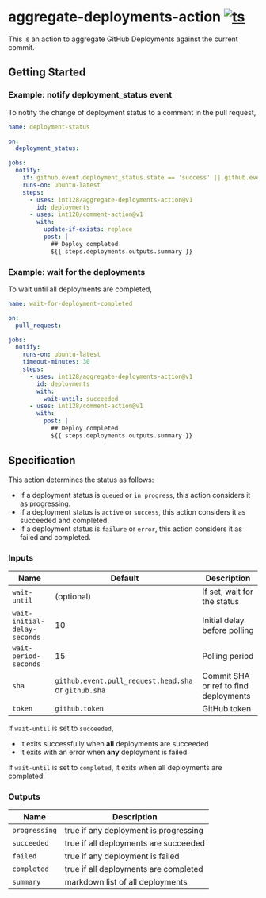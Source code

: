 # aggregate-deployments-action [![ts](https://github.com/int128/aggregate-deployments-action/actions/workflows/ts.yaml/badge.svg)](https://github.com/int128/aggregate-deployments-action/actions/workflows/ts.yaml)

This is an action to aggregate GitHub Deployments against the current commit.

## Getting Started

### Example: notify deployment_status event

To notify the change of deployment status to a comment in the pull request,

```yaml
name: deployment-status

on:
  deployment_status:

jobs:
  notify:
    if: github.event.deployment_status.state == 'success' || github.event.deployment_status.state == 'failure'
    runs-on: ubuntu-latest
    steps:
      - uses: int128/aggregate-deployments-action@v1
        id: deployments
      - uses: int128/comment-action@v1
        with:
          update-if-exists: replace
          post: |
            ## Deploy completed
            ${{ steps.deployments.outputs.summary }}
```

### Example: wait for the deployments

To wait until all deployments are completed,

```yaml
name: wait-for-deployment-completed

on:
  pull_request:

jobs:
  notify:
    runs-on: ubuntu-latest
    timeout-minutes: 30
    steps:
      - uses: int128/aggregate-deployments-action@v1
        id: deployments
        with:
          wait-until: succeeded
      - uses: int128/comment-action@v1
        with:
          post: |
            ## Deploy completed
            ${{ steps.deployments.outputs.summary }}
```

## Specification

This action determines the status as follows:

- If a deployment status is `queued` or `in_progress`, this action considers it as progressing.
- If a deployment status is `active` or `success`, this action considers it as succeeded and completed.
- If a deployment status is `failure` or `error`, this action considers it as failed and completed.

### Inputs

| Name                         | Default                                              | Description                           |
| ---------------------------- | ---------------------------------------------------- | ------------------------------------- |
| `wait-until`                 | (optional)                                           | If set, wait for the status           |
| `wait-initial-delay-seconds` | 10                                                   | Initial delay before polling          |
| `wait-period-seconds`        | 15                                                   | Polling period                        |
| `sha`                        | `github.event.pull_request.head.sha` or `github.sha` | Commit SHA or ref to find deployments |
| `token`                      | `github.token`                                       | GitHub token                          |

If `wait-until` is set to `succeeded`,

- It exits successfully when **all** deployments are succeeded
- It exits with an error when **any** deployment is failed

If `wait-until` is set to `completed`, it exits when all deployments are completed.

### Outputs

| Name          | Description                           |
| ------------- | ------------------------------------- |
| `progressing` | true if any deployment is progressing |
| `succeeded`   | true if all deployments are succeeded |
| `failed`      | true if any deployment is failed      |
| `completed`   | true if all deployments are completed |
| `summary`     | markdown list of all deployments      |
